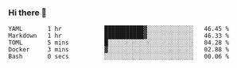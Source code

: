 ### Hi there 👋

<!--
**urzz/urzz** is a ✨ _special_ ✨ repository because its `README.md` (this file) appears on your GitHub profile.

Here are some ideas to get you started:

- 🔭 I’m currently working on ...
- 🌱 I’m currently learning ...
- 👯 I’m looking to collaborate on ...
- 🤔 I’m looking for help with ...
- 💬 Ask me about ...
- 📫 How to reach me: ...
- 😄 Pronouns: ...
- ⚡ Fun fact: ...
-->

<!--START_SECTION:waka-->

```text
YAML       1 hr            ███████████▓░░░░░░░░░░░░░   46.45 %
Markdown   1 hr            ███████████▓░░░░░░░░░░░░░   46.33 %
TOML       5 mins          █░░░░░░░░░░░░░░░░░░░░░░░░   04.28 %
Docker     3 mins          ▓░░░░░░░░░░░░░░░░░░░░░░░░   02.88 %
Bash       0 secs          ░░░░░░░░░░░░░░░░░░░░░░░░░   00.06 %
```

<!--END_SECTION:waka-->
